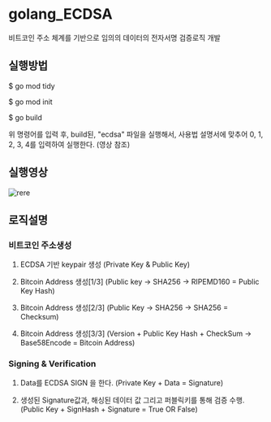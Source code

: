 
# golang_ECDSA

비트코인 주소 체계를 기반으로 임의의 데이터의 전자서명 검증로직 개발

## 실행방법

$ go mod tidy <br/>

$ go mod init <br/>

$ go build <br/>

위 명령어를 입력 후, build된, "ecdsa" 파일을 실행해서, 사용법 설명서에 맞추어 0, 1, 2, 3, 4를 입력하여 실행한다. (영상 참조)

## 실행영상
![rere](https://user-images.githubusercontent.com/66409384/129011801-2e88079d-e545-44e5-ad9c-0622ab43c94e.gif)



## 로직설명

### 비트코인 주소생성

1. ECDSA 기반 keypair 생성 (Private Key & Public Key)

2. Bitcoin Address 생성[1/3] (Public key -> SHA256 -> RIPEMD160 = Public Key Hash)

3. Bitcoin Address 생성[2/3] (Public Key -> SHA256 -> SHA256 = Checksum)

4. Bitcoin Address 생성[3/3] (Version + Public Key Hash + CheckSum -> Base58Encode = Bitcoin Address)

### Signing & Verification

1. Data를 ECDSA SIGN 을 한다. (Private Key + Data = Signature)

2. 생성된 Signature값과, 해싱된 데이터 값 그리고 퍼블릭키를 통해 검증 수행. (Public Key + SignHash + Signature = True OR False)

